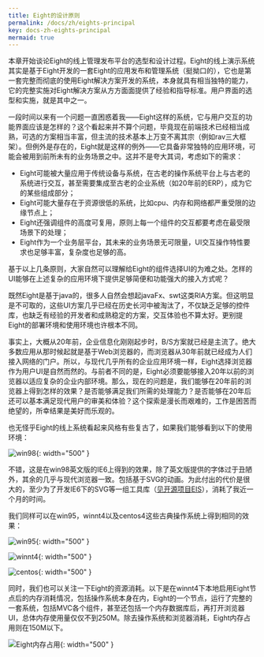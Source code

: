 ```yaml
---
title: Eight的设计原则
permalink: /docs/zh/eights-principal
key: docs-zh-eights-principal
mermaid: true
---
```

<style>
.flowchart-link{stroke: green !important;}
#flowchart-pointEnd {fill: green !important;stroke: green !important;}
text.actor > tspan {fill: green !important;font-size: 16px !important;font-weight:bold !important;}
#arrowhead path {fill: green !important;}   
.messageText {fill: green !important;font-size: 16px !important;font-weight:bold !important;}
.messageLine0 {stroke: green !important;}
.messageLine1 {stroke: green !important;}
.relation {stroke: green !important;stroke-width: 2 !important;}
th {
	background: #dddddd;
	word-wrap: break-word;
	text-align: center;
}
tr:nth-child(odd) {   
  background-color: #c0e1ff;
  color: #222; 
}
tr:nth-child(even) {
  background-color: #fef6de;
  color: #222;
}
</style>

本章开始谈论Eight的线上管理发布平台的选型和设计过程。Eight的线上演示系统其实是基于Eight开发的一套Eight的应用发布和管理系统（挺拗口的），它也是第一套完整而彻底的使用Eight解决方案开发的系统，本身就具有相当独特的能力，它的完整实施对Eight解决方案从方方面面提供了经验和指导标准。用户界面的选型和实施，就是其中之一。

一段时间以来有一个问题一直困惑着我——Eight这样的系统，它与用户交互的功能界面应该是怎样的？这个看起来并不算个问题，毕竟现在前端技术已经相当成熟，可选的方案相当丰富，但主流的技术基本上万变不离其宗（例如rav三大框架）。但例外是存在的，Eight就是这样的例外——它具备非常独特的应用环境，可能会被用到前所未有的业务场景之中。这并不是夸大其词，考虑如下的需求：

- Eight可能被大量应用于传统设备与系统，在古老的操作系统平台上与古老的系统进行交互，甚至需要集成至古老的企业系统（如20年前的ERP），成为它的某些组成部分；
- Eight可能大量存在于资源很低的系统，比如cpu、内存和网络都严重受限的边缘节点上；
- Eight还强调组件的高度可复用，原则上每一个组件的交互都要考虑在最受限场景下的处理；
- Eight作为一个业务层平台，其未来的业务场景无可限量，UI交互操作特性要求也足够丰富，复杂度也足够的高。

基于以上几条原则，大家自然可以理解给Eight的组件选择UI的为难之处。怎样的UI能够在上述复杂的应用环境下提供足够简便和功能强大的接入方式呢？

既然Eight是基于java的，很多人自然会想起javaFx、swt这类RIA方案。但这明显是不可取的，这些UI方案几乎已经在历史长河中被淘汰了，不仅缺乏足够的控件库，也缺乏有经验的开发者和成熟稳定的方案，交互体验也不算太好。更别提Eight的部署环境和使用环境也许根本不同。

事实上，大概从20年前，企业信息化刚刚起步时，B/S方案就已经是主流了。绝大多数应用从那时候起就是基于Web浏览器的，而浏览器从30年前就已经成为人们接入网络的门户。所以，与现代几乎所有的企业应用环境一样，Eight选择浏览器作为用户UI是自然而然的。与前者不同的是，Eight必须要能够接入20年以前的浏览器以适应复杂的企业内部环境。那么，现在的问题是，我们能够在20年前的浏览器上得到怎样的效果？是否能够满足我们所需的处理能力？是否能够在20年后还可以基本满足现代用户的审美和体验？这个探索是漫长而艰难的，工作是困苦而绝望的，所幸结果是美好而乐观的。

也无怪乎Eight的线上系统看起来风格有些复古了，如果我们能够看到以下的使用环境：

![win98](/eight/assets/images/98-beautiful.png){: width="500" }

不错，这是在win98英文版的IE6上得到的效果，除了英文版提供的字体过于丑陋外，其余的几乎与现代浏览器一致。包括基于SVG的动画。为此付出的代价是很大的，至少为了开发IE6下的SVG等一组工具库（[见开源项目EIS](https://github.com/jekler/eis)），消耗了我近一个月的时间。

我们同样可以在win95，winnt4以及centos4这些古典操作系统上得到相同的效果：

![win95](/eight/assets/images/win95-opera-perfect2.png){: width="500" }

![winnt4](/eight/assets/images/nt4-ie6-perect.png){: width="500" }

![centos](/eight/assets/images/centos.jpg){: width="500" }

同时，我们也可以关注一下Eight的资源消耗。以下是在winnt4下本地启用Eight节点后的内存消耗情况，包括操作系统本身在内，Eight的一个节点，运行了完整的一套系统，包括MVC各个组件，甚至还包括一个内存数据库后，再打开浏览器UI，总体内存使用量仅仅不到250M。除去操作系统和浏览器消耗，Eight内存占用则在150M以下。

![Eight内存占用](/eight/assets/images/nt4-run-mem.png){: width="500" }
